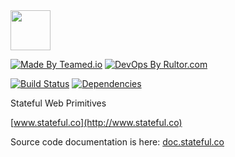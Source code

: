 <img src="http://img.stateful.co/pomegranate.svg" width="64px" height="64px"/>

[![Made By Teamed.io](http://img.teamed.io/btn.svg)](http://www.teamed.io)
[![DevOps By Rultor.com](http://www.rultor.com/b/sttc/stateful)](http://www.rultor.com/p/sttc/stateful)

[![Build Status](https://travis-ci.org/sttc/stateful.svg?branch=master)](https://travis-ci.org/sttc/stateful)
[![Dependencies](https://www.versioneye.com/user/projects/561ac664a193340f320010b4/badge.svg?style=flat)](https://www.versioneye.com/user/projects/561ac664a193340f320010b4)

Stateful Web Primitives

[www.stateful.co](http://www.stateful.co)

Source code documentation is here: [doc.stateful.co](http://doc.stateful.co)
